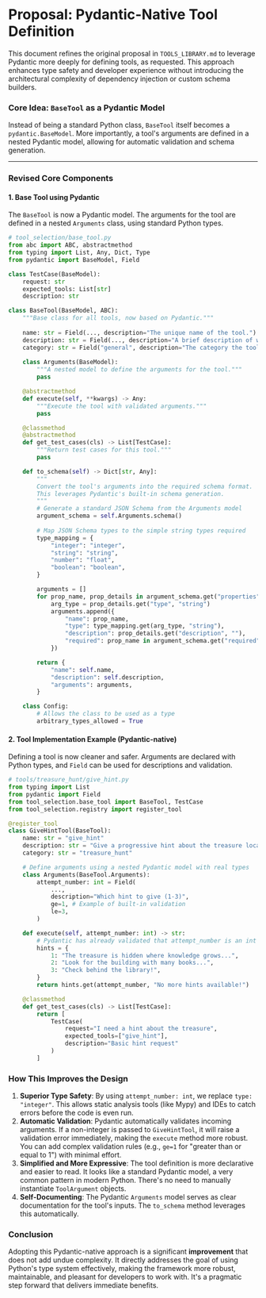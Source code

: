 # Proposal: Pydantic-Native Tool Definition

This document refines the original proposal in `TOOLS_LIBRARY.md` to leverage Pydantic more deeply for defining tools, as requested. This approach enhances type safety and developer experience without introducing the architectural complexity of dependency injection or custom schema builders.

### Core Idea: `BaseTool` as a Pydantic Model

Instead of being a standard Python class, `BaseTool` itself becomes a `pydantic.BaseModel`. More importantly, a tool's arguments are defined in a nested Pydantic model, allowing for automatic validation and schema generation.

---

### Revised Core Components

#### 1. Base Tool using Pydantic

The `BaseTool` is now a Pydantic model. The arguments for the tool are defined in a nested `Arguments` class, using standard Python types.

```python
# tool_selection/base_tool.py
from abc import ABC, abstractmethod
from typing import List, Any, Dict, Type
from pydantic import BaseModel, Field

class TestCase(BaseModel):
    request: str
    expected_tools: List[str]
    description: str

class BaseTool(BaseModel, ABC):
    """Base class for all tools, now based on Pydantic."""
    
    name: str = Field(..., description="The unique name of the tool.")
    description: str = Field(..., description="A brief description of what the tool does.")
    category: str = Field("general", description="The category the tool belongs to.")
    
    class Arguments(BaseModel):
        """A nested model to define the arguments for the tool."""
        pass

    @abstractmethod
    def execute(self, **kwargs) -> Any:
        """Execute the tool with validated arguments."""
        pass

    @classmethod
    @abstractmethod
    def get_test_cases(cls) -> List[TestCase]:
        """Return test cases for this tool."""
        pass

    def to_schema(self) -> Dict[str, Any]:
        """
        Convert the tool's arguments into the required schema format.
        This leverages Pydantic's built-in schema generation.
        """
        # Generate a standard JSON Schema from the Arguments model
        argument_schema = self.Arguments.schema()
        
        # Map JSON Schema types to the simple string types required
        type_mapping = {
            "integer": "integer",
            "string": "string",
            "number": "float",
            "boolean": "boolean",
        }

        arguments = []
        for prop_name, prop_details in argument_schema.get("properties", {}).items():
            arg_type = prop_details.get("type", "string")
            arguments.append({
                "name": prop_name,
                "type": type_mapping.get(arg_type, "string"),
                "description": prop_details.get("description", ""),
                "required": prop_name in argument_schema.get("required", []),
            })

        return {
            "name": self.name,
            "description": self.description,
            "arguments": arguments,
        }

    class Config:
        # Allows the class to be used as a type
        arbitrary_types_allowed = True
```

#### 2. Tool Implementation Example (Pydantic-native)

Defining a tool is now cleaner and safer. Arguments are declared with Python types, and `Field` can be used for descriptions and validation.

```python
# tools/treasure_hunt/give_hint.py
from typing import List
from pydantic import Field
from tool_selection.base_tool import BaseTool, TestCase
from tool_selection.registry import register_tool

@register_tool
class GiveHintTool(BaseTool):
    name: str = "give_hint"
    description: str = "Give a progressive hint about the treasure location"
    category: str = "treasure_hunt"

    # Define arguments using a nested Pydantic model with real types
    class Arguments(BaseTool.Arguments):
        attempt_number: int = Field(
            ..., 
            description="Which hint to give (1-3)",
            ge=1, # Example of built-in validation
            le=3,
        )

    def execute(self, attempt_number: int) -> str:
        # Pydantic has already validated that attempt_number is an int between 1 and 3
        hints = {
            1: "The treasure is hidden where knowledge grows...",
            2: "Look for the building with many books...",
            3: "Check behind the library!",
        }
        return hints.get(attempt_number, "No more hints available!")

    @classmethod
    def get_test_cases(cls) -> List[TestCase]:
        return [
            TestCase(
                request="I need a hint about the treasure",
                expected_tools=["give_hint"],
                description="Basic hint request"
            )
        ]
```

### How This Improves the Design

1.  **Superior Type Safety**: By using `attempt_number: int`, we replace `type: "integer"`. This allows static analysis tools (like Mypy) and IDEs to catch errors before the code is even run.
2.  **Automatic Validation**: Pydantic automatically validates incoming arguments. If a non-integer is passed to `GiveHintTool`, it will raise a validation error immediately, making the `execute` method more robust. You can add complex validation rules (e.g., `ge=1` for "greater than or equal to 1") with minimal effort.
3.  **Simplified and More Expressive**: The tool definition is more declarative and easier to read. It looks like a standard Pydantic model, a very common pattern in modern Python. There's no need to manually instantiate `ToolArgument` objects.
4.  **Self-Documenting**: The Pydantic `Arguments` model serves as clear documentation for the tool's inputs. The `to_schema` method leverages this automatically.

### Conclusion

Adopting this Pydantic-native approach is a significant **improvement** that does not add undue complexity. It directly addresses the goal of using Python's type system effectively, making the framework more robust, maintainable, and pleasant for developers to work with. It's a pragmatic step forward that delivers immediate benefits.
